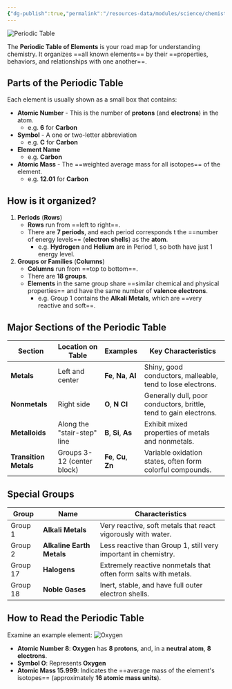 ```yaml
---
{"dg-publish":true,"permalink":"/resources-data/modules/science/chemistry/periodic-table/"}
---
```


![Periodic Table](https://npr.brightspotcdn.com/legacy/sites/wuwm/files/201912/AdobeStock_238869971.jpg)

The **Periodic Table of Elements** is your road map for understanding chemistry. It organizes ==all known elements== by their ==properties, behaviors, and relationships with one another==.

## Parts of the Periodic Table
Each element is usually shown as a small box that contains:
* **Atomic Number** - This is the number of **protons** (and **electrons**) in the atom. 
	* e.g. **6** for **Carbon**
* **Symbol** - A one or two-letter abbreviation 
	* e.g. **C** for **Carbon**
* **Element Name** 
	* e.g. **Carbon**
* **Atomic Mass** - The ==weighted average mass for all isotopes== of the element.
	* e.g. **12.01** for **Carbon**

## How is it organized?
1. **Periods** (**Rows**)
	* **Rows** run from ==left to right==. 
	* There are **7 periods**, and each period corresponds t the ==number of energy levels== (**electron shells**) as the **atom**. 
		* e.g. **Hydrogen** and **Helium** are in Period 1, so both have just 1 energy level.
2. **Groups or Families** (**Columns**)
	* **Columns** run from ==top to bottom==.
	* There are **18 groups**.
	* **Elements** in the same group share ==similar chemical and physical properties== and have the same number of **valence electrons**.
		* e.g. Group 1 contains the **Alkali Metals**, which are ==very reactive and soft==.

## Major Sections of the Periodic Table

| **Section**           | **Location on Table**       | **Examples**           | **Key Characteristics**                                           |
| --------------------- | --------------------------- | ---------------------- | ----------------------------------------------------------------- |
| **Metals**            | Left and center             | **Fe**, **Na**, **AI** | Shiny, good conductors, malleable, tend to lose electrons.        |
| **Nonmetals**         | Right side                  | **O**, **N** **CI**    | Generally dull, poor conductors, brittle, tend to gain electrons. |
| **Metalloids**        | Along the "stair-step" line | **B**, **Si**, **As**  | Exhibit mixed properties of metals and nonmetals.                 |
| **Transition Metals** | Groups 3-12 (center block)  | **Fe**, **Cu**, **Zn** | Variable oxidation states, often form colorful compounds.         |

## Special Groups


| **Group** | **Name**                  | **Characteristics**                                             |
| --------- | ------------------------- | --------------------------------------------------------------- |
| Group 1   | **Alkali Metals**         | Very reactive, soft metals that react vigorously with water.    |
| Group 2   | **Alkaline Earth Metals** | Less reactive than Group 1, still very important in chemistry.  |
| Group 17  | **Halogens**              | Extremely reactive nonmetals that often form salts with metals. |
| Group 18  | **Noble Gases**           | Inert, stable, and have full outer electron shells.             |

## How to Read the Periodic Table
Examine an example element:
![Oxygen](https://media.istockphoto.com/id/1414919225/vector/oxygen-symbol-chemical-element-of-the-periodic-table-vector-illustration.jpg?s=612x612&w=0&k=20&c=lkVGHqVDwvk-SUVIwRq2Tmj-8VIgdUCiGuI0dmi_QfM=)

* **Atomic Number 8**: **Oxygen** has **8 protons**, and, in a **neutral atom**, **8 electrons**.
* **Symbol O**: Represents **Oxygen**
* **Atomic Mass 15.999**: Indicates the ==average mass of the element's isotopes== (approximately **16 atomic mass units**).